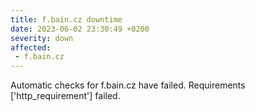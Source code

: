 ```yaml
---
title: f.bain.cz downtime
date: 2023-06-02 23:30:49 +0200
severity: down
affected:
 - f.bain.cz
---
```

Automatic checks for f.bain.cz have failed. Requirements ['http_requirement'] failed.
